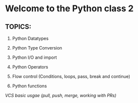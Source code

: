 # Welcome to the Python class 2

## TOPICS:

1. Python Datatypes

2. Python Type Conversion

3. Python I/O and import

4. Python Operators

5. Flow control (Conditions, loops, pass, break and continue)

6. Python functions

*VCS basic usgae (pull, push, merge, working with PRs)*
